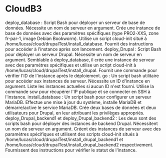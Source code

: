# CloudB3
deploy_database :
Script Bash pour déployer un serveur de base de données.
Nécessite un nom de serveur en argument.
Crée une instance de base de données avec des paramètres spécifiques (type PRO2-XXS, zone fr-par-1, image Debian Bookworm).
Utilise un script cloud-init situé à /home/lucas/cloud/drupalTest/install_database.
Fournit des instructions pour accéder à l'instance après son lancement.
deploy_Drupal :
Script Bash pour déployer un serveur Drupal.
Nécessite un nom de serveur en argument.
Semblable à deploy_database, il crée une instance de serveur avec des paramètres spécifiques et utilise un script cloud-init à /home/lucas/cloud/drupalTest/install_drupal.
Fournit une commande pour vérifier l'ID de l'instance après le déploiement.
go :
Un script bash utilitaire pour accéder aux instances de serveur.
Nécessite un ID d'instance en argument.
Liste les instances actuelles si aucun ID n'est fourni.
Utilise la commande scw pour récupérer l'IP publique et se connecter en SSH à l'instance.
install_database :
Un script bash pour configurer un serveur MariaDB.
Effectue une mise à jour du système, installe MariaDB et démarre/active le service MariaDB.
Crée deux bases de données et deux utilisateurs pour Drupal, en leur attribuant les privilèges appropriés.
deploy_Drupal_backend1 et deploy_Drupal_backend2 :
Les deux sont des scripts bash pour déployer des instances de backend Drupal.
Nécessitent un nom de serveur en argument.
Créent des instances de serveur avec des paramètres spécifiques et utilisent des scripts cloud-init situés à /home/lucas/cloud/drupalTest/install_drupal_backend1 et /home/lucas/cloud/drupalTest/install_drupal_backend2 respectivement.
Fournissent des instructions pour vérifier le statut de l'instance.
